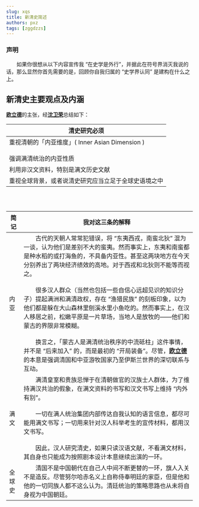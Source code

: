 ```yaml
---
slug: xqs
title: 新清史简述
authors: pxz
tags: [zggdzzs]
---
```


### 声明

&emsp;&emsp;如果你很想从以下内容宣传我 “在史学是外行”，并据此在符号界消灭我说的话，那么显然你首先需要的是，回顾你自我归属的 “史学界认同” 是建构在什么之上。

<!-- truncate -->

## 新清史主要观点及内涵

[**欧立德**](https://scholar.harvard.edu/elliott)的主张，经[**沈卫荣**](https://www.zhongwen.tsinghua.edu.cn/info/1171/1393.htm)总结如下： 

| 清史研究必须 |
| ------ |
| 重视清朝的「内亚维度」( Inner Asian Dimension )<br></br>强调满清统治的内亚性质 |
| 利用非汉文资料，特别是满文历史文献|
| 重视全球背景，或者说清史研究应当立足于全球史语境之中|

<br></br>

|简记|我对这三条的解释|
|---|---|
|内亚|&emsp;&emsp;古代的天朝人常常犯错误，将 “东夷西戎，南蛮北狄” 混为一谈，认为他们是差别不大的蛮夷。然而事实上，东夷和南蛮都是种水稻的或打海鱼的，不具备内亚性。甚至这两块地方在今天分别养出了两块经济绩效的高地。对于西戎和北狄则不能等而视之。 <br></br>&emsp;&emsp;很多汉人群众（当然也包括一些自信心远超见识的知识分子）提起满洲和满清政权，存在 “渔猎民族” 的刻板印象，以为他们都是躲在大山森林里刨溪水里小鱼吃的。然而事实上，在汉人移居之前，松嫩平原是一片草场，当地人是放牧的——他们和蒙古的界限非常模糊。<br></br> &emsp;&emsp;换言之，「蒙古人是满清统治秩序的中流砥柱」这件事情，并不是 “后来加入” 的，而是最初的 “开局装备”。尽管，[**欧立德**](https://scholar.harvard.edu/elliott)的本意是强调清国和中亚游牧国家乃至伊斯兰世界的深切联系与互动。|
|满文| &emsp;&emsp;满清皇室和贵族忌惮于在清朝做官的汉族士人群体，为了维持满汉共治的假象，在满文资料的书写和汉文书写上维持 “内外有别”。<br></br>&emsp;&emsp;一切在满人统治集团内部传达自我认知的语言信息，都尽可能用满文书写；一切用来针对汉人科举考生的宣传材料，都用汉文书写。<br></br>&emsp;&emsp;因此，汉人研究清史，如果只读汉语文献，不看满文材料，其自身也只能成为按照剧本设计本意继续出演的一环。|
|全球史|&emsp;&emsp;清国不是中国朝代在自己人中间不断更替的一环，旗人入关不是造反。尽管努尔哈赤名义上自称侍奉明廷的家臣，但是他和他的一切同族人都不这么认为。清廷统治的策略思路也从未将自身视为中国朝廷。|